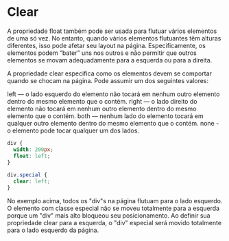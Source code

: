 # Clear
A propriedade float também pode ser usada para flutuar vários elementos de uma só vez. No entanto, quando vários elementos flutuantes têm alturas diferentes, isso pode afetar seu layout na página. Especificamente, os elementos podem “bater” uns nos outros e não permitir que outros elementos se movam adequadamente para a esquerda ou para a direita.

A propriedade clear especifica como os elementos devem se comportar quando se chocam na página. Pode assumir um dos seguintes valores:

left — o lado esquerdo do elemento não tocará em nenhum outro elemento dentro do mesmo elemento que o contém.
right — o lado direito do elemento não tocará em nenhum outro elemento dentro do mesmo elemento que o contém.
both — nenhum lado do elemento tocará em qualquer outro elemento dentro do mesmo elemento que o contém.
none - o elemento pode tocar qualquer um dos lados.

```css
div {
  width: 200px;
  float: left;
}
 
div.special {
  clear: left;
}
```

No exemplo acima, todos os "div"s na página flutuam para o lado esquerdo. O elemento com classe especial não se moveu totalmente para a esquerda porque um "div" mais alto bloqueou seu posicionamento. Ao definir sua propriedade clear para a esquerda, o "div" especial será movido totalmente para o lado esquerdo da página.